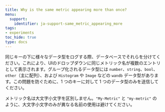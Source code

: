 ```yaml
---
title: Why is the same metric appearing more than once?
menu:
  support:
    identifier: ja-support-same_metric_appearing_more
tags:
- experiments
toc_hide: true
type: docs
---
```


同じキーの下に様々なデータ型をログする際、データベースでそれらを分けてください。これにより、UIのドロップダウンに同じメトリック名が複数のエントリとして表示されます。グループ化されるデータ型には `number`、`string`、`bool`、`other`（主に配列）、および `Histogram` や `Image` などの `wandb` データ型があります。この問題を防ぐために、1 つのキーに対して 1 つのデータ型のみを送信してください。

メトリック名は大文字小文字を区別しません。`"My-Metric"` と `"my-metric"` のように、大文字小文字のみが異なる名前の使用は避けてください。